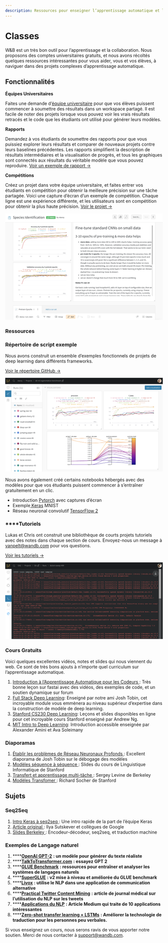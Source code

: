 ```yaml
---
description: Ressources pour enseigner l’apprentissage automatique et le deep learning
---
```


# Classes

 W&B est un très bon outil pour l’apprentissage et la collaboration. Nous proposons des comptes universitaires gratuits, et nous avons récoltés quelques ressources intéressantes pour vous aider, vous et vos élèves, à naviguer dans des projets complexes d’apprentissage automatique.

## Fonctionnalités

 **Équipes Universitaires**

 Faites une demande d’[équipe universitaire](https://www.wandb.com/academic) pour que vos élèves puissent commencer à soumettre des résultats dans un workspace partagé. Il est facile de noter des projets lorsque vous pouvez voir les vrais résultats retracés et le code que les étudiants ont utilisé pour générer leurs modèles.

**Rapports**

Demandez à vos étudiants de soumettre des rapports pour que vous puissiez explorer leurs résultats et comparer de nouveaux projets contre leurs baselines précédentes. Les rapports simplifient la description de résultats intermédiaires et la visualisation de progrès, et tous les graphiques sont connectés aux résultats du véritable modèle que vous pouvez reproduire. [Voir un exemple de rapport →](https://app.wandb.ai/stacey/keras_finetune/reports/Curriculum-Learning-in-Nature--Vmlldzo1MjcxNw)

 **Compétitions**

Créez un projet dans votre équipe universitaire, et faites entrer vos étudiants en compétition pour obtenir la meilleure précision sur une tâche partagée. Voici une capture d’écran d’un exemple de compétition. Chaque ligne est une expérience différente, et les utilisateurs sont en compétition pour obtenir la plus haute précision. [Voir le projet →](https://app.wandb.ai/wandb/feb8-emotion)

![](../../.gitbook/assets/image%20%2857%29%20%284%29%20%285%29%20%283%29%20%286%29.png)

###  Ressources

### Répertoire de script exemple

 Nous avons construit un ensemble d’exemples fonctionnels de projets de deep learning dans différents frameworks.

 [Voir le répertoire GitHub →](https://github.com/wandb/examples)

![](../../.gitbook/assets/image%20%2848%29%20%282%29%20%283%29%20%284%29%20%282%29%20%284%29.png)

 Nous avons également créé certains notebooks hébergés avec des modèles pour que vos étudiants puissent commencer à s’entraîner gratuitement en un clic.

*  Introduction [Pytorch](http://bit.ly/wandb-pytorch-intro) avec captures d’écran
*  Exemple[ Keras](http://bit.ly/wandb-keras-colab) MNIST
*   Réseau neuronal convolutif [TensorFlow 2](http://bit.ly/wandb-tf-colab)

###  ****Tutoriels

 Lukas et Chris ont construit une bibliothèque de courts projets tutoriels avec des notes dans chaque section de cours. Envoyez-nous un message à [vanpelt@wandb.com](mailto:vanpelt@wandb.com) pour vos questions.

 [Voir les tutoriels →](https://www.wandb.com/tutorials)

![](../../.gitbook/assets/image%20%2876%29%20%283%29%20%284%29%20%286%29%20%283%29%20%281%29%20%287%29.png)

###  Cours Gratuits

Voici quelques excellentes vidéos, notes et slides qui nous viennent du web. Ce sont de très bons ajouts à n’importe quel curriculum sur l’apprentissage automatique.

1.  [Introduction à l’Apprentissage Automatique pour les Codeurs ](http://course18.fast.ai/ml): Très bonne leçon sur fastai avec des vidéos, des exemples de code, et un soutien dynamique sur forum
2. [Full Stack Deep Learning](https://fullstackdeeplearning.com/march2019): Enseigné par notre ami Josh Tobin, cet incroyable module vous emmènera au niveau supérieur d’expertise dans la construction de modèle de deep learning.
3. [Stanford CS230 Deep Learning](https://cs230.stanford.edu/): Leçons et slides disponibles en ligne pour cet incroyable cours Stanford enseigné par Andrew Ng.
4. [MIT Intro to Deep Learning](http://introtodeeplearning.com/): Introduction accessible enseignée par Alexander Amini et Ava Soleimany 

###  Diaporamas

1. [Établir les problèmes de Réseau Neuronaux Profonds ](http://josh-tobin.com/troubleshooting-deep-neural-networks.html): Excellent diaporama de Josh Tobin sur le débogage des modèles
2.  [Modèles séquence à séquence ](https://nlp.stanford.edu/~johnhew/public/14-seq2seq.pdf): Slides du cours de Linguistique Informatique de Stanford
3.  [Transfert et apprentissage multi-tâche ](http://rail.eecs.berkeley.edu/deeprlcourse-fa17/f17docs/lecture_15_multi_task_learning.pdf): Sergey Levine de Berkeley
4.  [Modèles Transfomer ](https://web.stanford.edu/class/archive/cs/cs224n/cs224n.1184/lectures/lecture12.pdf): Richard Socher de Stanford

## Sujets

### Seq2Seq

1.  [Intro Keras à seq2seq ](https://blog.keras.io/a-ten-minute-introduction-to-sequence-to-sequence-learning-in-keras.html): Une intro rapide de la part de l’équipe Keras
2. [Article original ](https://papers.nips.cc/paper/5346-sequence-to-sequence-learning-with-neural-networks.pdf): Ilya Sutskever et collègues de Google
3.  [Slides Berkeley ](https://courses.d2l.ai/berkeley-stat-157/units/seq2seq.html): Encodeur-décodeur, seq2seq, et traduction machine

###  Exemples de Langage naturel

1.   ****[**OpenAI GPT-2**](https://openai.com/blog/better-language-models/) **: un modèle pour générer du texte réaliste**
2.  ****[**TalkToTransformer.com**](https://talktotransformer.com/) **: essayez GPT 2**
3.  ****[**GLUE Benchmark**](https://gluebenchmark.com/) **: ressources pour entraîner et analyser les systèmes de langages naturels**
4. \*\*\*\*[**SuperGLUE**](https://super.gluebenchmark.com/) **: v2 mise à niveau et améliorée du GLUE benchmark**
5.   ****[**Livox**](http://impact-transfer.org/zero/livox/) **: utilise le NLP dans une application de communication alternative**
6.   ****[**Practical Twitter Content Mining**](https://www.ncbi.nlm.nih.gov/pmc/articles/PMC3694275/) **: article de journal médical sur l’utilisation du NLP sur les tweets**  
7. \*\*\*\*[**Applications du NLP**](https://medium.com/@datamonsters/artificial-neural-networks-in-natural-language-processing-bcf62aa9151a) **: Article Medium qui traite de 10 applications intéressantes**
8.  ****[**Zero-shot transfer learning + LSTMs**](https://www.media.mit.edu/publications/zero-shot-transfer-learning-to-enhance-communication-for-minimally-verbal-individuals-with-autism-using-naturalistic-data/) **: Améliorer la technologie de traduction pour les personnes peu verbales.**

Si vous enseignez un cours, nous serons ravis de vous apporter notre soutien. Merci de nous contacter à [support@wandb.com](mailto:support@wandb.com).

